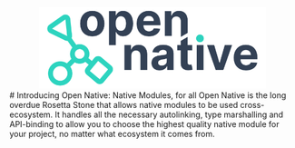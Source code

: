 <div align="center">

<picture>

  <source media="(prefers-color-scheme: dark)" srcset="./open-native-logo-inverted.png">
  <img alt="open native logo" width="400" src="./open-native-logo.png">
  
</picture>
 
</div>
# Introducing Open Native: Native Modules, for all
Open Native is the long overdue Rosetta Stone that allows native modules to be used cross-ecosystem. It handles all the necessary autolinking, type marshalling and API-binding to allow you to choose the highest quality native module for your project, no matter what ecosystem it comes from.



